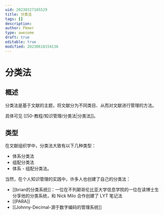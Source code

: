 ```yaml
---
uid: 20230327165529
title: 分类法
tags: []
description: 
author: Pkmer
type: awesome
draft: true
editable: true
modified: 20230618154136
---
```


# 分类法

## 概述

分类法是基于文献的主题，将文献分为不同类目、从而对文献进行管理的方法。

具体可见 [[50-教程/知识管理/分类法|分类法]]。

## 类型

在文献组织学中，分类法大致有以下几种类型：

- 体系分类法
- 组配分类法
- 体系 - 组配分类法。

当然，在个人知识管理的实践中，许多人也创建了自己的分类法：

- [[brian的分类系统]]：一位在不列颠哥伦比亚大学信息学院的一位在读博士生分享他的分类系统，和 Nick Milo 合作创建了 LYT 笔记法
- [[PARA]]
- [[Johnny-Decimal-源于数字编码的管理系统]]